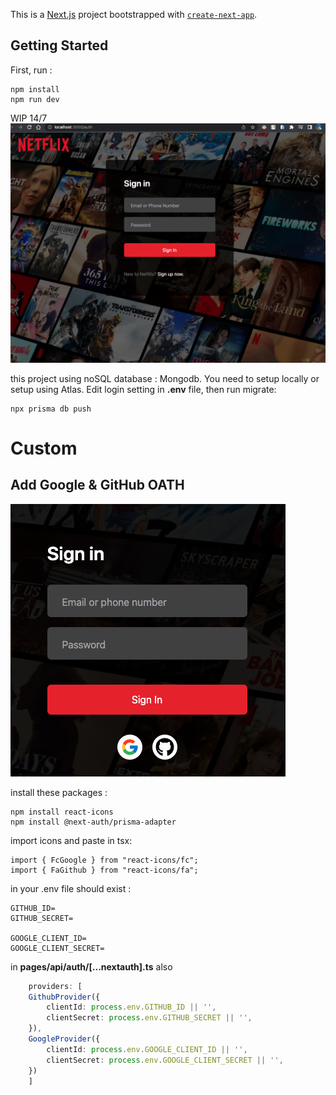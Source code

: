 This is a [Next.js](https://nextjs.org/) project bootstrapped with [`create-next-app`](https://github.com/vercel/next.js/tree/canary/packages/create-next-app).

## Getting Started

First, run : 
```
npm install
npm run dev
```
WIP 14/7
![](./screenshot/14:7:2023.png)

this project using noSQL database : Mongodb. 
You need to setup locally or setup using Atlas.
Edit login setting in <strong>.env</strong> file, then run migrate:

```
npx prisma db push
```
# Custom
## Add Google & GitHub OATH 

![](./screenshot/git&google.png)

install these packages :
```
npm install react-icons
npm install @next-auth/prisma-adapter
```

import icons and paste in tsx:
```
import { FcGoogle } from "react-icons/fc";
import { FaGithub } from "react-icons/fa";
```

in your .env file should exist :
```dotenv
GITHUB_ID=
GITHUB_SECRET=

GOOGLE_CLIENT_ID=
GOOGLE_CLIENT_SECRET=
```

in <strong>pages/api/auth/[...nextauth].ts</strong> also
```typescript
    providers: [
    GithubProvider({
        clientId: process.env.GITHUB_ID || '',
        clientSecret: process.env.GITHUB_SECRET || '',
    }),
    GoogleProvider({
        clientId: process.env.GOOGLE_CLIENT_ID || '',
        clientSecret: process.env.GOOGLE_CLIENT_SECRET || '',
    })
    ]
```

